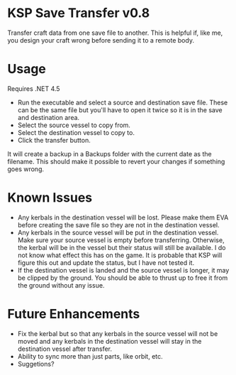# KSP Save Transfer v0.8
Transfer craft data from one save file to another. This is helpful if, like me, you design your craft wrong before sending it to a remote body.

# Usage
Requires .NET 4.5

- Run the executable and select a source and destination save file. These can be the same file but you'll have to open it twice so it is in the save and destination area.
- Select the source vessel to copy from.
- Select the destination vessel to copy to.
- Click the transfer button.

It will create a backup in a Backups folder with the current date as the filename. This should make it possible to revert your changes if something goes wrong.

# Known Issues
- Any kerbals in the destination vessel will be lost. Please make them EVA before creating the save file so they are not in the destination vessel.
- Any kerbals in the source vessel will be put in the destination vessel. Make sure your source vessel is empty before transferring. Otherwise, the kerbal will be in the vessel but their status will still be available. I do not know what effect this has on the game. It is probable that KSP will figure this out and update the status, but I have not tested it.
- If the destination vessel is landed and the source vessel is longer, it may be clipped by the ground. You should be able to thrust up to free it from the ground without any issue.

# Future Enhancements
- Fix the kerbal but so that any kerbals in the source vessel will not be moved and any kerbals in the destination vessel will stay in the destination vessel after transfer.
- Ability to sync more than just parts, like orbit, etc.
- Suggetions?
